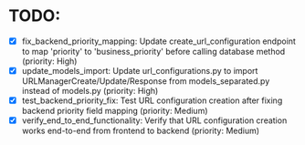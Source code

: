 # TODO:

- [x] fix_backend_priority_mapping: Update create_url_configuration endpoint to map 'priority' to 'business_priority' before calling database method (priority: High)
- [x] update_models_import: Update url_configurations.py to import URLManagerCreate/Update/Response from models_separated.py instead of models.py (priority: High)
- [x] test_backend_priority_fix: Test URL configuration creation after fixing backend priority field mapping (priority: Medium)
- [x] verify_end_to_end_functionality: Verify that URL configuration creation works end-to-end from frontend to backend (priority: Medium)
